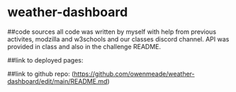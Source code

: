 # weather-dashboard
##code sources
all code was written by myself with help from previous activites, modzilla and w3schools and our classes discord channel. 
API was provided in class and also in the challenge README. 

##link to deployed pages: 

##link to github repo: (https://github.com/owenmeade/weather-dashboard/edit/main/README.md)
